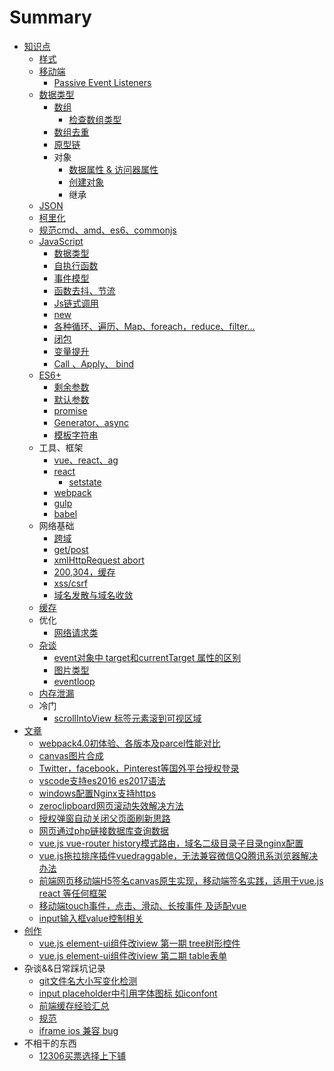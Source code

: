 # Summary

* [知识点](README.md)
  * [样式](yang-shi.md)
  * [移动端](yi-dong-duan.md)
    * [Passive Event Listeners](yi-dong-duan/passive-event-listeners.md)
  * [数据类型](shu-ju-lei-xing.md)
    * [数组](shu-ju-lei-xing/shu-zu.md)
      * [检查数组类型](shu-ju-lei-xing/shu-zu/jian-cha-shu-zu-lei-xing.md)
    * [数组去重](shu-ju-lei-xing/shu-zu-qu-zhong.md)
    * [原型链](shu-ju-lei-xing/yuan-xing-lian.md)
    * 对象
      * [数据属性 & 访问器属性](shu-ju-lei-xing/shu-ju-shu-xing-and-fang-wen-qi-shu-xing.md)
      * [创建对象](shu-ju-lei-xing/chuang-jian-dui-xiang.md)
      * 继承
  * [JSON](json.md)
  * [柯里化](ke-li-hua.md)
  * [规范cmd、amd、es6、commonjs](gui-fan-cmd-amd-es6-commonjs.md)
  * [JavaScript](javascript.md)
    * [数据类型](javascript/shu-ju-lei-xing.md)
    * [自执行函数](javascript/zi-zhi-xing-han-shu.md)
    * [事件模型](javascript/shi-jian-mo-xing.md)
    * [函数去抖、节流](javascript/han-shu-qu-dou-3001-jie-liu.md)
    * [Js链式调用](javascript/jslian-shi-diao-yong.md)
    * [new](javascript/new.md)
    * [各种循环、遍历、Map、foreach，reduce、filter...](javascript/ge-zhong-xun-huan-3001-bian-li-3001-map-foreach-reduce-filter.md)
    * [闭包](javascript/bi-bao.md)
    * [变量提升](javascript/bian-liang-ti-sheng.md)
    * [Call 、Apply、 bind](javascript/call-apply-bind.md)
  * [ES6+](es6+.md)
    * [剩余参数](es6+/sheng-yu-can-shu.md)
    * [默认参数](es6+/mo-ren-can-shu.md)
    * [promise](es6+/promise.md)
    * [Generator、async](es6+/generatorasync.md)
    * [模板字符串](es6+/mo-ban-zi-fu-chuan.md)
  * 工具、框架
    * [vue、react、ag](shuang-xiang-bang-ding-yuan-li.md)
    * [react](react.md)
      * [setstate](react/setstate.md)
    * [webpack](webpack.md)
    * [gulp](gulp.md)
    * [babel](babel.md)
  * 网络基础
    * [跨域](kua-yu.md)
    * [get/post](getpost.md)
    * [xmlHttpRequest abort](xmlhttprequest-abort.md)
    * [200,304，缓存](200304ff0c-huan-cun.md)
    * [xss/csrf](xsscsrf.md)
    * [域名发散与域名收敛](yu-ming-fa-san-yu-yu-ming-shou-lian.md)
  * [缓存](huan-cun.md)
  * 优化
    * [网络请求类](wang-luo-lei-xing.md)
  * [杂谈](za-tan.md)
    * [event对象中 target和currentTarget 属性的区别](eventdui-xiang-zhong-target-he-currenttarget-shu-xing-de-qu-bie.md)
    * [图片类型](tu-pian-lei-xing.md)
    * [eventloop](eventloop.md)
  * [内存泄漏](nei-cun-xie-lou.md)
  * 冷门
    * [scrollIntoView 标签元素滚到可视区域](scrollintoview-biao-qian-yuan-su-gun-dao-ke-shi-qu-yu.md)
* [文章](wen-zhang.md)
  * [webpack4.0初体验、各版本及parcel性能对比](wen-zhang/webpack40chu-ti-yan-3001-ge-ban-ben-ji-parcel-xing-neng-dui-bi.md)
  * [canvas图片合成](wen-zhang/canvastu-pian-he-cheng.md)
  * [Twitter，facebook，Pinterest等国外平台授权登录](twitterfacebookpinterestdeng-guo-wai-ping-tai-shou-quan-deng-lu.md)
  * [vscode支持es2016 es2017语法](vscodezhi-chi-es2016-es2017-yu-fa.md)
  * [windows配置Nginx支持https](windowspei-zhi-nginx-zhi-chi-https.md)
  * [zeroclipboard网页滚动失效解决方法](zeroclipboardwang-ye-gun-dong-shi-xiao-jie-jue-fang-fa.md)
  * [授权弹窗自动关闭父页面刷新思路](shou-quan-dan-chuang-zi-dong-guan-bi-fu-ye-mian-shua-xin-si-lu.md)
  * [网页通过php链接数据库查询数据](wang-ye-tong-guo-php-lian-jie-shu-ju-ku-cha-xun-shu-ju.md)
  * [vue.js vue-router history模式路由，域名二级目录子目录nginx配置](wen-zhang/vuejs-vue-router-historymo-shi-lu-you-ff0c-yu-ming-er-ji-mu-lu-zi-mu-lu-nginx-pei-zhi.md)
  * [vue.js拖拉排序插件vuedraggable，无法兼容微信QQ腾讯系浏览器解决办法](wen-zhang/vuejstuo-la-pai-xu-cha-jian-vuedraggable-ff0c-wu-fa-jian-rong-wei-xin-qq-teng-xun-xi-liu-lan-qi-jie-jue-ban-fa.md)
  * [前端网页移动端H5签名canvas原生实现，移动端签名实践，适用于vue.js react 等任何框架](wen-zhang/qian-duan-wang-ye-yi-dong-duan-h5-qian-ming-canvas-yuan-sheng-shi-xian-ff0c-yi-dong-duan-qian-ming-shi-jian-ff0c-shi-yong-yu-vue-js-react-deng-ren-he-kuang-jia.md)
  * [移动端touch事件，点击、滑动、长按事件  及适配vue](wen-zhang/yi-dong-duan-touch-shi-jian-ff0c-dian-ji-3001-hua-dong-3001-chang-an-shi-jian-ji-shi-pei-vue.md)
  * [input输入框value控制相关](wen-zhang/inputshu-ru-kuang-value-kong-zhi-xiang-guan.md)
* [创作](chuang-zuo.md)
  * [vue.js element-ui组件改iview 第一期 tree树形控件](chuang-zuo/vue-element-ui-tree-shu-xing-kong-jian-gai-iview.md)
  * [vue.js element-ui组件改iview  第二期  table表单](chuang-zuo/vuejs-element-uizu-jian-gai-iview-di-er-qi-table-biao-dan.md)
* 杂谈&&日常踩坑记录
  * [git文件名大小写变化检测](gitwen-jian-ming-da-xiao-xie-xiu-gai-mo-ren-bu-jian-ce.md)
  * [input placeholder中引用字体图标 如iconfont](input-placeholderzhong-yin-yong-zi-ti-tu-biao-ru-iconfont.md)
  * [前端缓存经验汇总](wu-ti.md)
  * [规范](gui-fan.md)
  * [iframe ios 兼容 bug](iframe-ios-jian-rong-bug.md)
* 不相干的东西
  * [12306买票选择上下铺](12306mai-piao-xuan-ze-shang-xia-pu.md)


